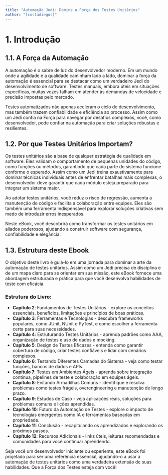 ```yaml
---
title: "Automação Jedi: Domine a Força dos Testes Unitários"
author: "[costadiegus]"
---
```


# 1. Introdução

## 1.1. A Força da Automação

A automação é o sabre de luz do desenvolvedor moderno. Em um mundo onde a agilidade e a qualidade caminham lado a lado, dominar a força da automação é essencial para se destacar como um verdadeiro Jedi do desenvolvimento de software. Testes manuais, embora úteis em situações específicas, muitas vezes falham em atender às demandas de velocidade e precisão impostas pelo mercado.

Testes automatizados não apenas aceleram o ciclo de desenvolvimento, mas também trazem confiabilidade e eficiência ao processo. Assim como um Jedi confia na Força para navegar por desafios complexos, você, como desenvolvedor, pode confiar na automação para criar soluções robustas e resilientes.

## 1.2. Por que Testes Unitários Importam?

Os testes unitários são a base de qualquer estratégia de qualidade em software. Eles validam o comportamento de pequenas unidades do código, como funções ou métodos, garantindo que cada parte do sistema funcione conforme o esperado. Assim como um Jedi treina exaustivamente para dominar técnicas individuais antes de enfrentar batalhas mais complexas, o desenvolvedor deve garantir que cada módulo esteja preparado para integrar um sistema maior.

Ao adotar testes unitários, você reduz o risco de regressão, aumenta a manutenção do código e facilita a colaboração entre equipes. Eles são também uma ferramenta indispensável para explorar soluções criativas sem medo de introduzir erros inesperados.

Neste eBook, você descobrirá como transformar os testes unitários em aliados poderosos, ajudando a construir software com segurança, confiabilidade e elegância.

## 1.3. Estrutura deste Ebook

O objetivo deste livro é guiá-lo em uma jornada para dominar a arte da automação de testes unitários. Assim como um Jedi precisa de disciplina e de um mapa claro para se orientar em sua missão, este eBook fornece uma abordagem estruturada e prática para que você desenvolva habilidades de teste com eficácia.

### Estrutura do Livro:

- **Capítulo 2**: Fundamentos de Testes Unitários - explore os conceitos essenciais, benefícios, limitações e princípios de boas práticas.
- **Capítulo 3**: Ferramentas e Tecnologias - descubra frameworks populares, como JUnit, NUnit e PyTest, e como escolher a ferramenta certa para suas necessidades.
- **Capítulo 4**: Estruturando Testes Unitários - aprenda padrões como AAA, organização de testes e uso de dados e mocking.
- **Capítulo 5**: Design de Testes Eficazes - entenda como garantir cobertura de código, criar testes confiáveis e lidar com cenários complexos.
- **Capítulo 6**: Testando Diferentes Camadas do Sistema - veja como testar funções, bancos de dados e APIs.
- **Capítulo 7**: Testes em Ambientes Ágeis - aprenda sobre integração contínua, pipelines de teste e colaboração em equipes ágeis.
- **Capítulo 8**: Evitando Armadilhas Comuns - identifique e resolva problemas como testes frágeis, overengineering e manutenção de longo prazo.
- **Capítulo 9**: Estudos de Caso - veja aplicações reais, soluções para problemas comuns e lições aprendidas.
- **Capítulo 10**: Futuro da Automação de Testes - explore o impacto de tecnologias emergentes como IA e ferramentas baseadas em propriedade.
- **Capítulo 11**: Conclusão - recapitulando os aprendizados e explorando os próximos passos.
- **Capítulo 12**: Recursos Adicionais - links úteis, leituras recomendadas e comunidades para você continuar aprendendo.

Seja você um desenvolvedor iniciante ou experiente, este eBook foi projetado para ser uma referência essencial, ajudando-o a usar a automação de testes unitários como uma verdadeira extensão de suas habilidades. Que a Força dos Testes esteja com você!

